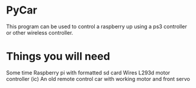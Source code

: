 PyCar
=====
This program can be used to control a raspberry up using a ps3 controller or other wireless controller.

Things you will need
=====
Some time
Raspberry pi with formatted sd card
Wires
L293d motor controller (ic)
An old remote control car with working motor and front servo
